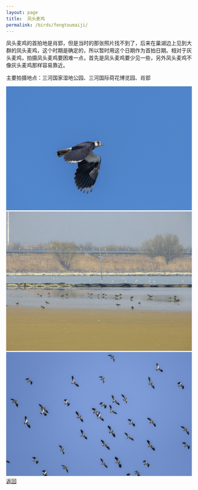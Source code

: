 ```yaml
---
layout: page
title: 	凤头麦鸡
permalink: /birds/fengtoumaiji/
---
```

凤头麦鸡的首拍地是肖郢，但是当时的那张照片找不到了，后来在巢湖边上见到大群的凤头麦鸡，这个时期是确定的，所以暂时用这个日期作为首拍日期。相对于灰头麦鸡，拍摄凤头麦鸡要困难一点，首先是凤头麦鸡要少见一些，另外凤头麦鸡不像灰头麦鸡那样容易靠近。

主要拍摄地点：三河国家湿地公园、三河国际荷花博览园、肖郢

![](../picture/凤头麦鸡/DSC_7419-NEF_DxO_DeepPRIME.jpg)
![](../picture/凤头麦鸡/DSCN7187-NRW_DxO_DeepPRIME.jpg)
![](../picture/凤头麦鸡/DSC_3360-NEF_DxO_DeepPRIME.jpg)
[返回](../../)
